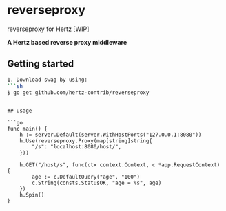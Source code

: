 # reverseproxy
reverseproxy for Hertz [WIP]

**A Hertz based reverse proxy middleware**

## Getting started

```bash
1. Download swag by using:
```sh
$ go get github.com/hertz-contrib/reverseproxy
```
```

## usage

```go
func main() {
	h := server.Default(server.WithHostPorts("127.0.0.1:8080"))
	h.Use(reverseproxy.Proxy(map[string]string{
		"/s": "localhost:8080/host/",
	}))

	h.GET("/host/s", func(ctx context.Context, c *app.RequestContext) {
		age := c.DefaultQuery("age", "100")
		c.String(consts.StatusOK, "age = %s", age)
	})
	h.Spin()
}
```


